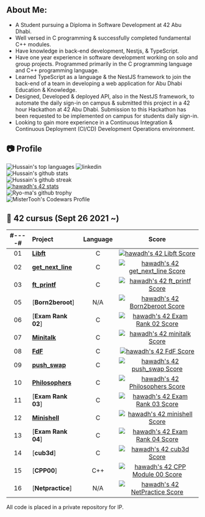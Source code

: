 ##  About Me:

- A Student pursuing a Diploma in Software Development at 42 Abu Dhabi.
- Well versed in C programming & successfully completed fundamental C++ modules.
- Have knowledge in back-end development, Nestjs, & TypeScript.
- Have one year experience in software development working on solo and group projects. Programmed primarily in the C programming language and C++ programming language. 
- Learned TypeScript as a language & the NestJS framework to join the back-end of a team in developing a web application for Abu Dhabi Education & Knowledge.
- Designed, Developed & deployed API, also in the NestJS framework, to automate the daily sign-in on campus & submitted this project in a 42 hour Hackathon at 42 Abu Dhabi. Submission to this Hackathon has been requested to be implemented on campus for students daily sign-in.
- Looking to gain more experience in a Continuous Integration & Continuous Deployment (CI/CD) Development Operations environment.

              

## :camera: Profile
![Hussain's top languages](https://github-readme-stats.vercel.app/api/top-langs/?username=MisterTooh&theme=blue-green)
![**linkedin**](https://linkedin-github.herokuapp.com/api/render/Hussain%20Awadh/Software%20Developer/Student/Diploma/dark/https%3A%2F%2Fmedia-exp1.licdn.com%2Fdms%2Fimage%2FC4D03AQEWTnrZeQapSQ%2Fprofile-displayphoto-shrink_400_400%2F0%2F1660490709890%3Fe%3D1672876800%26v%3Dbeta%26t%3DETsKIaCZyAm_enIYYgLGJvsPd3jEOdOwFQNa97wNusk)
<br/>![**Hussain's github stats**](https://github-readme-stats.vercel.app/api?username=mistertooh&theme=blue-green)
<br/>![Hussain's github streak](https://github-readme-streak-stats.herokuapp.com/?user=MisterTooh&theme=blue-green)
<br/>[![hawadh's 42 stats](https://badge42.vercel.app/api/v2/cl297sxa0003009l54y0v4dij/stats?cursusId=21&coalitionId=153)](https://github.com/JaeSeoKim/badge42)
<br/>![Ryo-ma's github trophy](https://github-profile-trophy.vercel.app/?username=MisterTooh&row=1)
<br/>![MisterTooh's Codewars Profile](https://www.codewars.com/users/MisterTooh/badges/large)
##  :notebook_with_decorative_cover: 42 cursus (Sept 26 2021 ~)

| #----# | Project                                                      |            Language            |                            Score                             |
| :----: | :----------------------------------------------------------- | :----------------------------: | :----------------------------------------------------------: |
|   01   | [**Libft**](https://github.com/MisterTooh/MisterTooh/edit/42-Cursus-Projects/libft)     |               C                |  [![hawadh's 42 Libft Score](https://badge42.vercel.app/api/v2/cl297sxa0003009l54y0v4dij/project/2354792)](https://github.com/JaeSeoKim/badge42)|
|   02   | [**get_next_line**](https://github.com/MisterTooh/MisterTooh/edit/42-Cursus-Projects/get_next_line) |               C                | [![hawadh's 42 get_next_line Score](https://badge42.vercel.app/api/v2/cl297sxa0003009l54y0v4dij/project/2387513)](https://github.com/JaeSeoKim/badge42)|
|   03   | [**ft_printf**](https://github.com/MisterTooh/MisterTooh/edit/42-Cursus-Projects/ft_printf) |               C                | [![hawadh's 42 ft_printf Score](https://badge42.vercel.app/api/v2/cl297sxa0003009l54y0v4dij/project/2394315)](https://github.com/JaeSeoKim/badge42)|
|   05   | [**Born2beroot**] |               N/A                | [![hawadh's 42 Born2beroot Score](https://badge42.vercel.app/api/v2/cl297sxa0003009l54y0v4dij/project/2381156)](https://github.com/JaeSeoKim/badge42)|
|   06   | [**Exam Rank 02**] |               C                | [![hawadh's 42 Exam Rank 02 Score](https://badge42.vercel.app/api/v2/cl297sxa0003009l54y0v4dij/project/2402157)](https://github.com/JaeSeoKim/badge42)|
|   07   | [**Minitalk**](https://github.com/MisterTooh/MisterTooh/edit/42-Cursus-Projects/minitalk)|               C                | [![hawadh's 42 minitalk Score](https://badge42.vercel.app/api/v2/cl297sxa0003009l54y0v4dij/project/2402159)](https://github.com/JaeSeoKim/badge42)|
|   08   | [**FdF**](https://github.com/MisterTooh/MisterTooh/edit/42-Cursus-Projects/fdf) |               C                | [![hawadh's 42 FdF Score](https://badge42.vercel.app/api/v2/cl297sxa0003009l54y0v4dij/project/2410623)](https://github.com/JaeSeoKim/badge42)|
|   09   | [**push_swap**](https://github.com/MisterTooh/MisterTooh/edit/42-Cursus-Projects/push_swap) |               C                 | [![hawadh's 42 push_swap Score](https://badge42.vercel.app/api/v2/cl297sxa0003009l54y0v4dij/project/2448275)](https://github.com/JaeSeoKim/badge42)|
|   10   | [**Philosophers**](https://github.com/MisterTooh/MisterTooh/tree/42-Cursus-Projects/42Cursus/philo) |            C                  | [![hawadh's 42 Philosophers Score](https://badge42.vercel.app/api/v2/cl297sxa0003009l54y0v4dij/project/2512814)](https://github.com/JaeSeoKim/badge42)|
|   11   | [**Exam Rank 03**] |               C                  | [![hawadh's 42 Exam Rank 03 Score](https://badge42.vercel.app/api/v2/cl297sxa0003009l54y0v4dij/project/2512807)](https://github.com/JaeSeoKim/badge42)|
|   12   | [**Minishell**](https://github.com/MisterTooh/MisterTooh/tree/Origin/Master/42Cursus/minishell)|               C                  | [![hawadh's 42 minishell Score](https://badge42.vercel.app/api/v2/cl297sxa0003009l54y0v4dij/project/2517995)](https://github.com/JaeSeoKim/badge42)|
|   13   | [**Exam Rank 04**] |             C                   | [![hawadh's 42 Exam Rank 04 Score](https://badge42.vercel.app/api/v2/cl297sxa0003009l54y0v4dij/project/2641462)](https://github.com/JaeSeoKim/badge42)
|   14   | [**cub3d**]  |                   C                   | [![hawadh's 42 cub3d Score](https://badge42.vercel.app/api/v2/cl297sxa0003009l54y0v4dij/project/2641460)](https://github.com/JaeSeoKim/badge42)|
|   15   | [**CPP00**] |                    C++                 | [![hawadh's 42 CPP Module 00 Score](https://badge42.vercel.app/api/v2/cl297sxa0003009l54y0v4dij/project/2701677)](https://github.com/JaeSeoKim/badge42)|
|   16   | [**Netpractice**] |              N/A                 | [![hawadh's 42 NetPractice Score](https://badge42.vercel.app/api/v2/cl297sxa0003009l54y0v4dij/project/2706008)](https://github.com/JaeSeoKim/badge42)

All code is placed in a private repository for IP.
